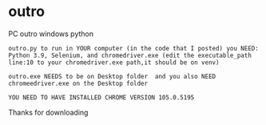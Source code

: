 # outro
PC outro windows python
````
outro.py to run in YOUR computer (in the code that I posted) you NEED: Python 3.9, Selenium, and chromedriver.exe (edit the executable_path line:10 to your chromedriver.exe path,it should be on venv)

outro.exe NEEDS to be on Desktop folder  and you also NEED chromeedriver.exe on the Desktop folder

YOU NEED TO HAVE INSTALLED CHROME VERSION 105.0.5195
````
Thanks for downloading
